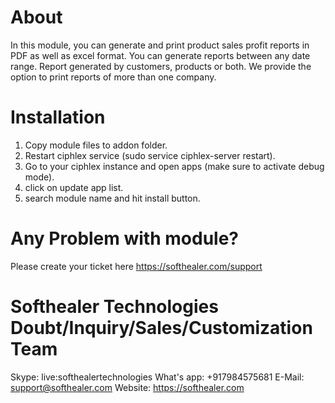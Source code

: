 About
============
In this module, you can generate and print product sales profit reports in PDF as well as excel format. You can generate reports between any date range. Report generated by customers, products or both. We provide the option to print reports of more than one company.

Installation
============
1) Copy module files to addon folder.
2) Restart ciphlex service (sudo service ciphlex-server restart).
3) Go to your ciphlex instance and open apps (make sure to activate debug mode).
4) click on update app list.
5) search module name and hit install button.

Any Problem with module?
=====================================
Please create your ticket here https://softhealer.com/support

Softhealer Technologies Doubt/Inquiry/Sales/Customization Team
=====================================
Skype: live:softhealertechnologies
What's app: +917984575681
E-Mail: support@softhealer.com
Website: https://softhealer.com

